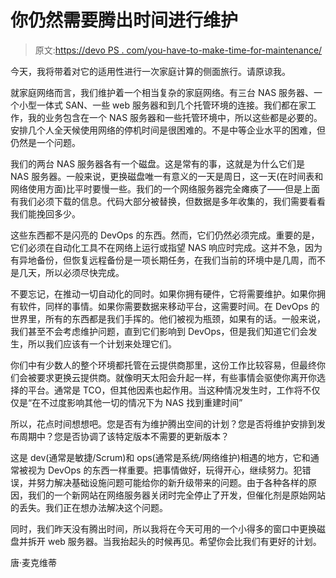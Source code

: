 # 你仍然需要腾出时间进行维护

> 原文:[https://devo PS . com/you-have-to-make-time-for-maintenance/](https://devops.com/you-still-have-to-make-time-for-maintenance/)

今天，我将带着对它的适用性进行一次家庭计算的侧面旅行。请原谅我。

就家庭网络而言，我们维护着一个相当复杂的家庭网络。有三台 NAS 服务器、一个小型一体式 SAN、一些 web 服务器和到几个托管环境的连接。我们都在家工作，我的业务包含在一个 NAS 服务器和一些托管环境中，所以这些都是必要的。安排几个人全天候使用网络的停机时间是很困难的。不是中等企业水平的困难，但仍然是一个问题。

我们的两台 NAS 服务器各有一个磁盘。这是常有的事，这就是为什么它们是 NAS 服务器。一般来说，更换磁盘唯一有意义的一天是周日，这一天(在时间表和网络使用方面)比平时要慢一些。我们的一个网络服务器完全瘫痪了——但是上面有我们必须下载的信息。代码大部分被替换，但数据是多年收集的，我们需要看看我们能挽回多少。

这些东西都不是闪亮的 DevOps 的东西。然而，它们仍然必须完成。重要的是，它们必须在自动化工具不在网络上运行或指望 NAS 响应时完成。这并不急，因为有异地备份，但恢复远程备份是一项长期任务，在我们当前的环境中是几周，而不是几天，所以必须尽快完成。

不要忘记，在推动一切自动化的同时。如果你拥有硬件，它将需要维护。如果你拥有软件，同样的事情。如果你需要数据来移动平台，这需要时间。在 DevOps 的世界里，所有的东西都是我们手挥的。他们被视为瓶颈，如果有的话。一般来说，我们甚至不会考虑维护问题，直到它们影响到 DevOps，但是我们知道它们会发生，所以我们应该有一个计划来处理它们。

你们中有少数人的整个环境都托管在云提供商那里，这份工作比较容易，但最终你们会被要求更换云提供商。就像明天太阳会升起一样，有些事情会驱使你离开你选择的平台。通常是 TCO，但其他因素也起作用。当这种情况发生时，工作将不仅仅是“在不过度影响其他一切的情况下为 NAS 找到重建时间”

所以，花点时间想想吧。您是否有为维护腾出空间的计划？您是否将维护安排到发布周期中？您是否协调了该特定版本不需要的更新版本？

这是 dev(通常是敏捷/Scrum)和 ops(通常是系统/网络维护)相遇的地方，它和通常被视为 DevOps 的东西一样重要。把事情做好，玩得开心，继续努力。犯错误，并努力解决基础设施问题可能给你的新升级带来的问题。由于各种各样的原因，我们的一个新网站在网络服务器关闭时完全停止了开发，但催化剂是原始网站的丢失。我们正在想办法解决这个问题。

同时，我们昨天没有腾出时间，所以我将在今天可用的一个小得多的窗口中更换磁盘并拆开 web 服务器。当我抬起头的时候再见。希望你会比我们有更好的计划。

唐·麦克维蒂